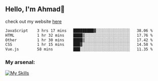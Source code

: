 
## Hello, I'm Ahmad👋

check out my website [here](https://ahmadalwi.com/)

<!--START_SECTION:waka-->

```txt
JavaScript    3 hrs 17 mins   █████████▓░░░░░░░░░░░░░░░   38.06 %
HTML          1 hr 32 mins    ████▒░░░░░░░░░░░░░░░░░░░░   17.76 %
Other         1 hr 30 mins    ████▒░░░░░░░░░░░░░░░░░░░░   17.42 %
CSS           1 hr 15 mins    ███▓░░░░░░░░░░░░░░░░░░░░░   14.58 %
Vue.js        58 mins         ███░░░░░░░░░░░░░░░░░░░░░░   11.35 %
```

<!--END_SECTION:waka-->

### My arsenal:

[![My Skills](https://skillicons.dev/icons?i=js,ts,py,go,react,nextjs,svelte,nodejs,django,tailwind,html,css,sass,firebase,mongodb,postgres,mysql,redis,git,github,docker,vscode,figma,godot)](https://skillicons.dev)
